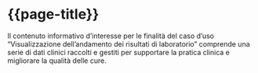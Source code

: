 # {{page-title}}

Il contenuto informativo d’interesse per le finalità del caso d’uso “Visualizzazione dell’andamento dei risultati di laboratorio” comprende una serie di dati clinici raccolti e gestiti per supportare la pratica clinica e migliorare la qualità delle cure.